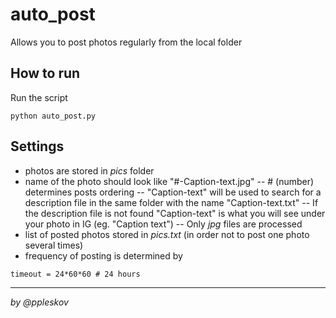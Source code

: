 # auto_post
Allows you to post photos regularly from the local folder

## How to run
Run the script
```
python auto_post.py
```

## Settings
- photos are stored in _pics_ folder
- name of the photo should look like "#-Caption-text.jpg"
-- # (number) determines posts ordering
-- "Caption-text" will be used to search for a description file in the same folder with the name "Caption-text.txt"
-- If the description file is not found "Caption-text" is what you will see under your photo in IG (eg. "Caption text")
-- Only _jpg_ files are processed
- list of posted photos stored in _pics.txt_ (in order not to post one photo several times)
- frequency of posting is determined by
```
timeout = 24*60*60 # 24 hours
```

___
_by @ppleskov_
